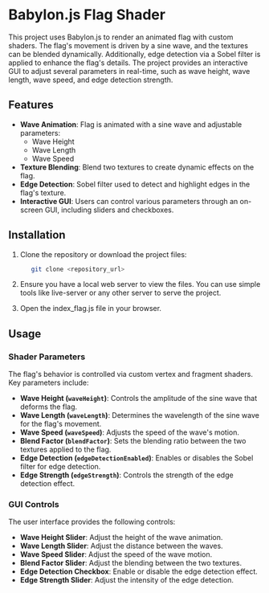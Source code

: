 # Babylon.js Flag Shader

This project uses Babylon.js to render an animated flag with custom shaders. The flag's movement is driven by a sine wave, and the textures can be blended dynamically. Additionally, edge detection via a Sobel filter is applied to enhance the flag's details. The project provides an interactive GUI to adjust several parameters in real-time, such as wave height, wave length, wave speed, and edge detection strength.

## Features

- **Wave Animation**: Flag is animated with a sine wave and adjustable parameters:
  - Wave Height
  - Wave Length
  - Wave Speed
- **Texture Blending**: Blend two textures to create dynamic effects on the flag.
- **Edge Detection**: Sobel filter used to detect and highlight edges in the flag's texture.
- **Interactive GUI**: Users can control various parameters through an on-screen GUI, including sliders and checkboxes.

## Installation

1. Clone the repository or download the project files:

   ```bash
      git clone <repository_url>
   ```

2. Ensure you have a local web server to view the files. You can use simple tools like live-server or any other server to serve the project.

3. Open the index_flag.js file in your browser.

## Usage

### Shader Parameters

The flag's behavior is controlled via custom vertex and fragment shaders. Key parameters include:

- **Wave Height (`waveHeight`)**: Controls the amplitude of the sine wave that deforms the flag.
- **Wave Length (`waveLength`)**: Determines the wavelength of the sine wave for the flag's movement.
- **Wave Speed (`waveSpeed`)**: Adjusts the speed of the wave's motion.
- **Blend Factor (`blendFactor`)**: Sets the blending ratio between the two textures applied to the flag.
- **Edge Detection (`edgeDetectionEnabled`)**: Enables or disables the Sobel filter for edge detection.
- **Edge Strength (`edgeStrength`)**: Controls the strength of the edge detection effect.

### GUI Controls

The user interface provides the following controls:

- **Wave Height Slider**: Adjust the height of the wave animation.
- **Wave Length Slider**: Adjust the distance between the waves.
- **Wave Speed Slider**: Adjust the speed of the wave motion.
- **Blend Factor Slider**: Adjust the blending between the two textures.
- **Edge Detection Checkbox**: Enable or disable the edge detection effect.
- **Edge Strength Slider**: Adjust the intensity of the edge detection.

